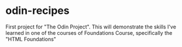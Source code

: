 # odin-recipes
First project for "The Odin Project". This will demonstrate the skills I've learned in one of the courses of Foundations Course, specifically the "HTML Foundations"